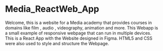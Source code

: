 # Media_ReactWeb_App

Welcome, this is a website for a Media academy that provides courses in domains like film , audio , videography, animation
and more.
This Webapp is a small example of responsive webpage that can run in multiple devices.
This is a React App with the Website designed in Figma.
HTML5 and CSS were also used to style and structure the Webpage.
